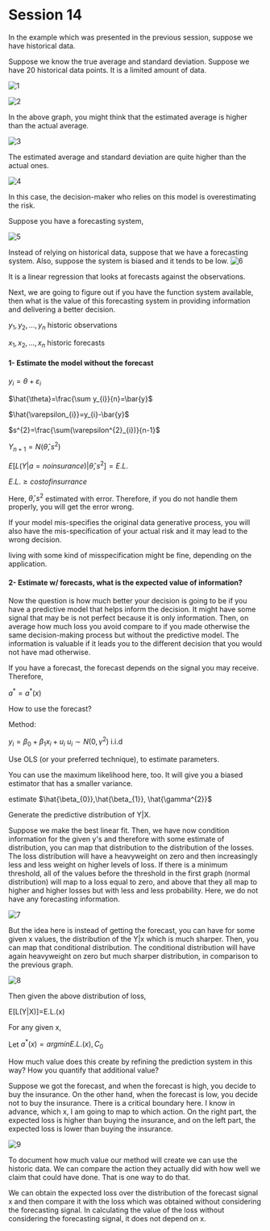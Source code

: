 # Session 14

In the example which was presented in the previous session, suppose we have historical data. 

Suppose we know the true average and standard deviation. Suppose we have 20 historical data points. 
It is a limited amount of data.

![1](Picturs/pic_49.PNG)

![2](Picturs/pic_50.PNG)

In the above graph, you might think that the estimated average is higher than the actual average.

![3](Picturs/pic_51.PNG)


The estimated average and standard deviation are quite higher than the actual ones. 

![4](Picturs/pic_52.PNG)

In this case, the decision-maker who relies on this model is overestimating the risk.

Suppose you have a forecasting system,

![5](Picturs/pic_53.PNG)

Instead of relying on historical data, suppose that we have a forecasting system. Also, suppose the system is biased and it tends to be low.
![6](Picturs/pic_54.PNG)

It is a linear regression that looks at forecasts against the observations.

Next, we are going to figure out if you have the function system available, then what is the value of this forecasting system in providing information and delivering a better decision.

$y_{1},y_{2},...,y_{n}$     historic observations

$x_{1},x_{2},...,x_{n}$     historic forecasts

#### 1- Estimate the model without the forecast

$y_{i}=\theta+\varepsilon_{i}$

$\hat{\theta}=\frac{\sum y_{i}}{n}=\bar{y}$

$\hat{\varepsilon_{i}}=y_{i}-\bar{y}$

$s^{2}=\frac{\sum(\varepsilon^{2}_{i})}{n-1}$

$Y_{n+1}=N(\hat{\theta},s^{2})$

$E[L(Y|a=no insurance)|\hat{\theta},s^{2}]=E.L.$

$E.L.\ge cost of insurrance$

Here, $\hat{\theta},s^{2}$ estimated with error. Therefore, if you do not handle them properly, you will get the error wrong.

If your model mis-specifies the original data generative process, you will also have the mis-specification of your actual risk and it may lead to the wrong decision. 

living with some kind of misspecification might be fine, depending on the application.

#### 2- Estimate w/ forecasts, what is the expected value of information?

Now the question is how much better your decision is going to be if you have a predictive model that helps inform the decision. It might have some signal that may be is not perfect because it is only information. Then, on average how much loss you avoid compare to if you made otherwise the same decision-making process but without the predictive model. The information is valuable if it leads you to the different decision that you would not have mad otherwise. 

If you have a forecast, the forecast depends on the signal you may receive. Therefore,

$a^{*}=a^{*}(x)$

How to use the forecast?

Method:

$y_{i}=\beta_{0}+\beta_{1}x_{i}+u_{i}$   $u_{i}\sim N(0, \gamma^{2})$ i.i.d

Use OLS (or your preferred technique), to estimate parameters.


You can use the maximum likelihood here, too. It will give you a biased estimator that has a smaller variance.

estimate $\hat{\beta_{0}},\hat{\beta_{1}}, \hat{\gamma^{2}}$

Generate the predictive distribution of Y|X. 

Suppose we make the best linear fit. Then, we have now condition information for the given y's and therefore with some estimate of distribution, you can map that distribution to the distribution of the losses.  The loss distribution will have a heavyweight on zero and then increasingly less and less weight on higher levels of loss. If there is a minimum threshold, all of the values before the threshold in the first graph (normal distribution) will map to a loss equal to zero, and above that they all map to higher and higher losses but with less and less probability. Here, we do not have any forecasting information. 

![7](Picturs/pic_55.PNG)

But the idea here is instead of getting the forecast, you can have for some given x values, the distribution of the Y|x which is much sharper. Then, you can map that conditional distribution. The conditional distribution will have again heavyweight on zero but much sharper distribution, in comparison to the previous graph. 

![8](Picturs/pic_56.PNG)

Then given the above distribution of loss, 

E[L(Y|X)]=E.L.(x)

For any given x,

Let $a^{*}(x)=argmin {E.L.(x),C_{0}}$

How much value does this create by refining the prediction system in this way? How you quantify that additional value?

Suppose we got the forecast, and when the forecast is high, you decide to buy the insurance. On the other hand, when the forecast is low, you decide not to buy the insurance. There is a critical boundary here. I know in advance, which x, I am going to map to which action. On the right part, the expected loss is higher than buying the insurance, and on the left part, the expected loss is lower than buying the insurance.


![9](Picturs/pic_57.PNG)


To document how much value our method will create we can use the historic data. We can compare the action they actually did with how well we claim that could have done. That is one way to do that. 

We can obtain the expected loss over the distribution of the forecast signal x and then compare it with the loss which was obtained without considering the forecasting signal. In calculating the value of the loss without considering the forecasting signal, it does not depend on x. 

